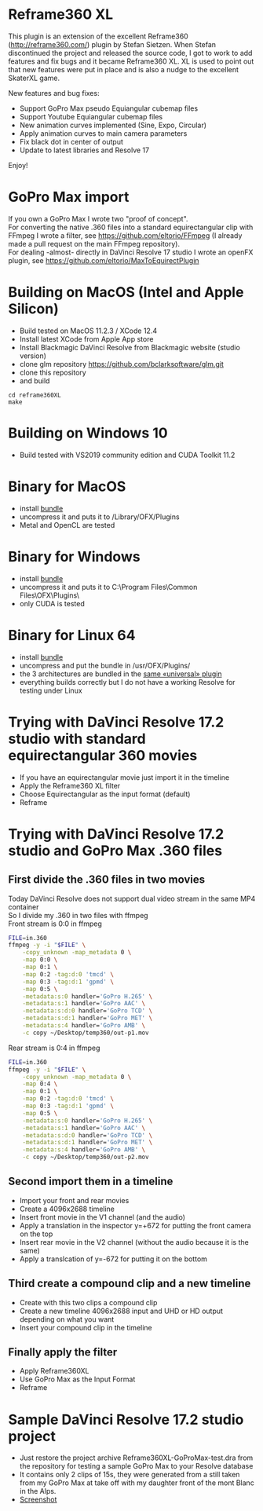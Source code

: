 # Reframe360 XL

This plugin is an extension of the excellent Reframe360 (http://reframe360.com/) plugin by Stefan Sietzen.  When Stefan discontinued the project and released the source code, I got to work to add features and fix bugs and it became Reframe360 XL.  XL is used to point out that new features were put in place and is also a nudge to the excellent SkaterXL game.

New features and bug fixes:
- Support GoPro Max pseudo Equiangular cubemap files
- Support Youtube Equiangular cubemap files
- New animation curves implemented (Sine, Expo, Circular)
- Apply animation curves to main camera parameters
- Fix black dot in center of output
- Update to latest libraries and Resolve 17

Enjoy!

# GoPro Max import
If you own a GoPro Max I wrote two "proof of concept".  
For converting the native .360 files into a standard equirectangular clip with FFmpeg I wrote a filter, see https://github.com/eltorio/FFmpeg  (I already made a pull request on the main FFmpeg repository).  
For dealing -almost- directly in DaVinci Resolve 17 studio I wrote an openFX plugin, see https://github.com/eltorio/MaxToEquirectPlugin 

# Building on MacOS (Intel and Apple Silicon)
* Build tested on MacOS 11.2.3 / XCode 12.4
* Install latest XCode from Apple App store
* Install Blackmagic DaVinci Resolve from Blackmagic website (studio version)
* clone glm repository https://github.com/bclarksoftware/glm.git
* clone this repository
* and build

````
cd reframe360XL
make
````  

# Building on Windows 10
* Build tested with VS2019 community edition and CUDA Toolkit 11.2


# Binary for MacOS
* install [bundle](https://github.com/eltorio/reframe360XL/blob/master/Reframe360.ofx.bundle.zip?raw=true)
* uncompress it and puts it to /Library/OFX/Plugins
* Metal and OpenCL are tested

# Binary for Windows
* install [bundle](https://github.com/eltorio/reframe360XL/blob/master/Reframe360.ofx.bundle.zip?raw=true)
* uncompress it and puts it to C:\Program Files\Common Files\OFX\Plugins\
* only CUDA is tested

# Binary for Linux 64
* install [bundle](https://github.com/eltorio/reframe360XL/blob/master/Reframe360.ofx.bundle.zip?raw=true)
* uncompress and put the bundle in /usr/OFX/Plugins/
* the 3 architectures are bundled in the [same «universal» plugin](https://github.com/eltorio/reframe360XL/blob/master/Reframe360.ofx.bundle.zip?raw=true)
* everything builds correctly but I do not have a working Resolve for testing under Linux

# Trying with DaVinci Resolve 17.2 studio with standard equirectangular 360 movies
* If you have an equirectangular movie just import it in the timeline  
* Apply the Reframe360 XL filter
* Choose Equirectangular as the input format (default)
* Reframe

# Trying with DaVinci Resolve 17.2 studio and GoPro Max .360 files
## First divide the .360 files in two movies
Today DaVinci Resolve does not support dual video stream in the same MP4 container  
So I divide my .360 in two files with ffmpeg  
Front stream is 0:0 in ffmpeg
````bash
FILE=in.360
ffmpeg -y -i "$FILE" \
    -copy_unknown -map_metadata 0 \
    -map 0:0 \
    -map 0:1 \
    -map 0:2 -tag:d:0 'tmcd' \
    -map 0:3 -tag:d:1 'gpmd' \
    -map 0:5 \
    -metadata:s:0 handler='GoPro H.265' \
    -metadata:s:1 handler='GoPro AAC' \
    -metadata:s:d:0 handler='GoPro TCD' \
    -metadata:s:d:1 handler='GoPro MET' \
    -metadata:s:4 handler='GoPro AMB' \
    -c copy ~/Desktop/temp360/out-p1.mov
````
Rear stream is 0:4 in ffmpeg
````bash
FILE=in.360
ffmpeg -y -i "$FILE" \
    -copy_unknown -map_metadata 0 \
    -map 0:4 \
    -map 0:1 \
    -map 0:2 -tag:d:0 'tmcd' \
    -map 0:3 -tag:d:1 'gpmd' \
    -map 0:5 \
    -metadata:s:0 handler='GoPro H.265' \
    -metadata:s:1 handler='GoPro AAC' \
    -metadata:s:d:0 handler='GoPro TCD' \
    -metadata:s:d:1 handler='GoPro MET' \
    -metadata:s:4 handler='GoPro AMB' \
    -c copy ~/Desktop/temp360/out-p2.mov

````
## Second import them in a timeline
* Import your front and rear movies
* Create a 4096x2688 timeline
* Insert front movie in the V1 channel (and the audio)
* Apply a translation in the inspector y=+672 for putting the front camera on the top
* Insert rear movie in the V2 channel (without the audio because it is the same)
* Apply a translcation of y=-672 for putting it on the bottom
## Third create a compound clip and a new timeline
* Create with this two clips a compound clip
* Create a new timeline 4096x2688 input and UHD or HD output depending on what you want  
* Insert your compound clip in the timeline
## Finally apply the filter
* Apply Reframe360XL
* Use GoPro Max as the Input Format
* Reframe

# Sample DaVinci Resolve 17.2 studio project
* Just restore the project archive Reframe360XL-GoProMax-test.dra from the repository for testing a sample GoPro Max to your Resolve database
* It contains only 2 clips of 15s, they were generated from a still taken from my GoPro Max at take off with my daughter front of the mont Blanc in the Alps.
* [Screenshot](https://github.com/eltorio/reframe360XL/blob/master/Reframe360XL-GoProMax-test.dra/MediaFiles/screenshot.png)
